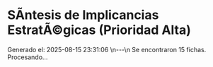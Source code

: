 # SÃ­ntesis de Implicancias EstratÃ©gicas (Prioridad Alta)

Generado el: 2025-08-15 23:31:06
\n---\n
Se encontraron 15 fichas. Procesando...
